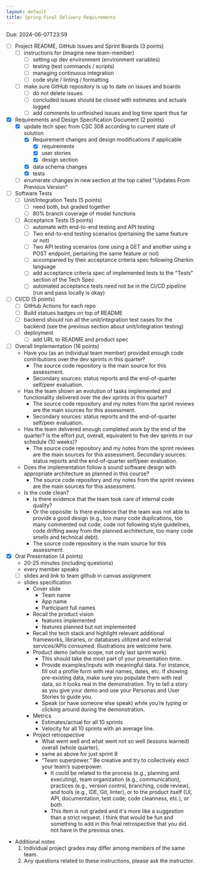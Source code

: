 ```yaml
---
layout: default
title: Spring Final Delivery Requirements
---
```


Due: 2024-06-07T23:59

- [ ] Project README, GitHub Issues and Sprint Boards (3 points)
  - [ ] instructions for (imagine new team-member)
    - [ ] setting up dev environment (environment variables)
    - [ ] testing (test commands / scripts)
    - [ ] managing continuous integration
    - [ ] code style / linting / formatting
  - [ ] make sure GitHub repository is up to date on issues and boards
    - [ ] do not delete issues
    - [ ] concluded issues should be closed with estimates and actuals logged
    - [ ] add comments to unfinished issues and log time spent thus far
- [x] Requirements and Design Specification Document (2 points)
  - [x] update tech spec from CSC 308 according to current state of solution
    - [x] Requirement changes and design modifications if applicable
      - [x] requirements
      - [x] user stories
      - [x] design section
    - [x] data schema changes
    - [x] tests
  - [ ] enumerate changes in new section at the top called "Updates From Previous
        Version"
- [ ] Software Tests
  - [ ] Unit/Integration Tests (5 points)
    - [ ] need both, but graded together
    - [ ] 80% branch coverage of model functions
  - [ ] Acceptance Tests (5 points)
    - [ ] automate with end-to-end testing and API testing
    - [ ] Two end-to-end testing scenarios (pertaining the same feature or not)
    - [ ] Two API testing scenarios (one using a GET and another using a POST
          endpoint, pertaining the same feature or not)
    - [ ] accompanied by their acceptance criteria spec following Gherkin language
    - [ ] add acceptance criteria spec of implemented tests to the "Tests" section of
          the Tech Spec
    - [ ] automated acceptance tests need not be in the CI/CD pipeline (run and pass
          locally is okay)
- [ ] CI/CD (5 points)
  - [ ] GitHub Actions for each repo
  - [ ] Build statues badges on top of README
  - [ ] backend should run all the unit/integration test cases for the backend (see
        the previous section about unit/integration testing)
  - [ ] deployment
    - [ ] add URL to README and product spec
- [ ] Overall Implementation (16 points)
  - Have you (as an individual team member) provided enough code contributions over the dev sprints in this quarter?
    - The source code repository is the main source for this assessment.
    - Secondary sources: status reports and the end-of-quarter self/peer evaluation.
  - Has the team shown an evolution of tasks implemented and functionality delivered over the dev sprints in this quarter?
    - The source code repository and my notes from the sprint reviews are the main sources for this assessment.
    - Secondary sources: status reports and the end-of-quarter self/peer evaluation.
  - Has the team delivered enough completed work by the end of the quarter? Is the effort put, overall, equivalent to five dev sprints in our schedule (10 weeks)?
    - The source code repository and my notes from the sprint reviews are the main sources for this assessment. Secondary sources: status reports and the end-of-quarter self/peer evaluation.
  - Does the implementation follow a sound software design with appropriate architecture as planned in this course?
    - The source code repository and my notes from the sprint reviews are the main sources for this assessment.
  - Is the code clean?
    - Is there evidence that the team took care of internal code quality?
    - Or the opposite: Is there evidence that the team was not able to provide a good design (e.g., too many code duplications, too many commented out code, code not following style guidelines, code drifting away from the planned architecture, too many code smells and technical debt).
    - The source code repository is the main source for this assessment.
- [x] Oral Presentation (4 points)
  - 20-25 minutes (including questions)
  - every member speaks
  - [ ] slides and link to team github in canvas assignment
  - slides specification
    - Cover slide
      - Team name
      - App name
      - Participant full names
    - Recall the product vision
      - features implemented
      - features planned but not implemented
    - Recall the tech stack and highlight relevant additional frameworks, libraries, or databases utilized and external services/APIs consumed. Illustrations are welcome here.
    - Product demo (whole scope, not only last sprint work)
      - This should take the most part of your presentation time.
      - Provide examples/inputs with meaningful data. For instance, fill out a profile form with real names, dates, etc. If showing pre-existing data, make sure you populate them with real data, so it looks real in the demonstration. Try to tell a story as you give your demo and use your Personas and User Stories to guide you.
      - Speak (or have someone else speak) while you’re typing or clicking around during the demonstration.
    - Metrics
      - Estimates/actual for all 10 sprints
      - Velocity for all 10 sprints with an average line.
    - Project retrospective
      - What went well and what went not so well (lessons learned) overall (whole quarter).
      - same as above for just sprint 8
      - “Team superpower.” Be creative and try to collectively elect your team’s superpower.
        - It could be related to the process (e.g., planning and executing), team organization (e.g., communication), practices (e.g., version control, branching, code review), and tools (e.g., IDE, Git, linter), or to the product itself (UI, API, documentation, test code, code cleanness, etc.), or both.
        - This item is not graded and it's more like a suggestion than a strict request. I think that would be fun and something to add in this final retrospective that you did not have in the previous ones.
- Additional notes
  1. Individual project grades may differ among members of the same team.
  2. Any questions related to these instructions, please ask the instructor.
